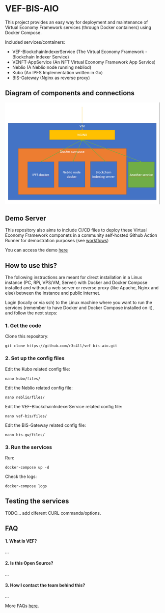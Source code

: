 # VEF-BIS-AIO

This project provides an easy way for deployment and maintenance of Virtual Economy Framework services (through Docker containers) using Docker Compose.

Included services/containers:

- VEF-BlockchainIndexerService (The Virtual Economy Framework - Blockchain Indexer Service)
- VENFT-AppService (An NFT Virtual Economy Framework App Service)
- Neblio (A Neblio node running nebliod)
- Kubo (An IPFS Implementation written in Go)
- BIS-Gateway (Nginx as reverse proxy)


## Diagram of components and connections

<picture>
  <source media="(prefers-color-scheme: dark)" srcset="doc/images/vef-bis-diagram.jpeg">
  <source media="(prefers-color-scheme: light)" srcset="doc/images/vef-bis-diagram.jpeg">
  <img alt="Complete description of the image." src="doc/images/vef-bis-diagram.jpeg">
</picture>


## Demo Server

This repository also aims to include CI/CD files to deploy these Virtual Economy Framework componets in a community self-hosted Github Action Runner for demostration purposes (see [workflows](.github/workflows))

You can access the demo [here](http://demo.server.url)


## How to use this?

The following instructions are meant for direct installation in a Linux instance (PC, RPi, VPS/VM, Server) with Docker and Docker Compose installed and without a web server or reverse proxy (like Apache, Nginx and else) between the instance and public internet.

Login (locally or via ssh) to the Linux machine where you want to run the services (remember to have Docker and Docker Compose installed on it), and follow the next steps:


### 1. Get the code

Clone this repository:

    git clone https://github.com/r3c4ll/vef-bis-aio.git


### 2. Set up the config files

Edit the Kubo related config file:

    nano kubo/files/

Edit the Neblio related config file:

    nano neblio/files/

Edit the VEF-BlockchainIndexerService related config file:

    nano vef-bis/files/

Edit the BIS-Gateway related config file:

    nano bis-gw/files/


### 3. Run the services

Run:

    docker-compose up -d

Check the logs:

    docker-compose logs


## Testing the services

TODO... add diferent CURL commands/options.


## FAQ

#### 1. What is VEF?

...


#### 2. Is this Open Source?

...


#### 3. How I contact the team behind this?

...


More FAQs [here](docs/faqs.md).
